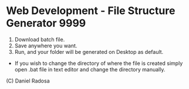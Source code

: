 # Web Development - File Structure Generator 9999

1. Download batch file.
2. Save anywhere you want.
3. Run, and your folder will be generated on Desktop as default.

- If you wish to change the directory of where the file is created simply open .bat file in text editor and change the directory manually.

(C) Daniel Radosa
